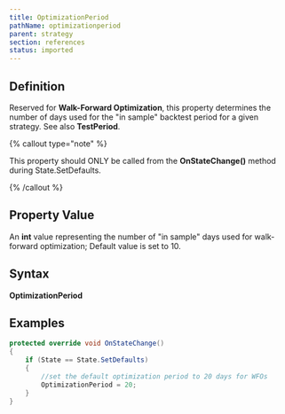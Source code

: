 ```yaml
---
title: OptimizationPeriod
pathName: optimizationperiod
parent: strategy
section: references
status: imported
---
```


## Definition

Reserved for **Walk-Forward Optimization**, this property determines the number of days used for the "in sample" backtest period for a given strategy. See also **TestPeriod**.

{% callout type="note" %}

This property should ONLY be called from the **OnStateChange()** method during State.SetDefaults.

{% /callout %}

## Property Value

An **int** value representing the number of "in sample" days used for walk-forward optimization; Default value is set to 10.

## Syntax

**OptimizationPeriod**

## Examples

```csharp
protected override void OnStateChange()
{
    if (State == State.SetDefaults)
    {         
        //set the default optimization period to 20 days for WFOs
        OptimizationPeriod = 20;
    }
}
```
